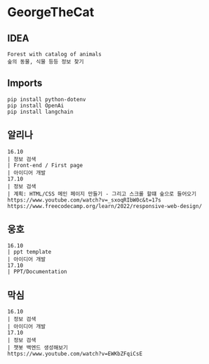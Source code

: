# GeorgeTheCat

## IDEA
    Forest with catalog of animals
    숲의 동물, 식물 등등 정보 찾기

## Imports
    pip install python-dotenv
    pip install OpenAi
    pip install langchain

## 알리나
    16.10
    | 정보 검색
    | Front-end / First page
    | 아이디어 개발
    17.10
    | 정보 검색
    | 계획: HTML/CSS 메인 페이지 만들기 - 그리고 스크롤 할떄 숲으로 들어오기
    https://www.youtube.com/watch?v=_sxoqRIbW0c&t=17s
    https://www.freecodecamp.org/learn/2022/responsive-web-design/

## 웅호
    16.10
    | ppt template
    | 아이디어 개발
    17.10
    | PPT/Documentation
    

## 막심
    16.10
    | 정보 검색
    | 아이디어 개발
    17.10
    | 정보 검색
    | 챗봇 백엔드 생성해보기 
    https://www.youtube.com/watch?v=EWKbZFqiCsE